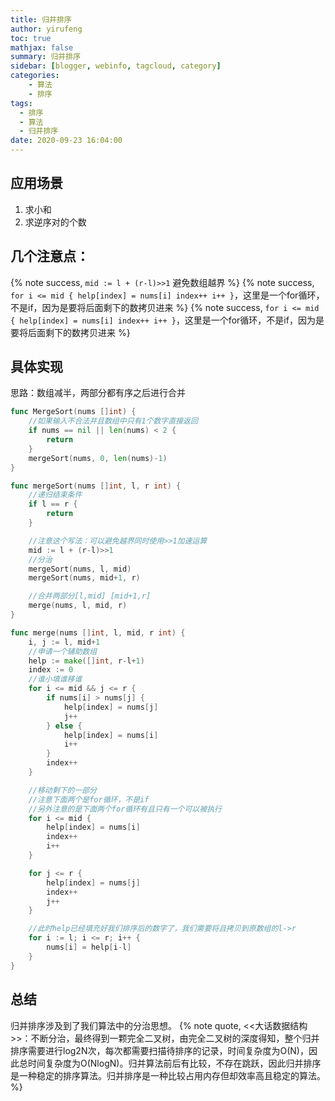 ```yaml
---
title: 归并排序
author: yirufeng
toc: true
mathjax: false
summary: 归并排序
sidebar: [blogger, webinfo, tagcloud, category]
categories: 
	- 算法
	- 排序
tags:
  - 排序
  - 算法
  - 归并排序
date: 2020-09-23 16:04:00
---
```


## 应用场景
1. 求小和
2. 求逆序对的个数

## 几个注意点：
{% note success, `mid := l + (r-l)>>1` 避免数组越界 %}
{% note success, ```for i <= mid {
		help[index] = nums[i]
		index++
		i++
	}```，这里是一个for循环，不是if，因为是要将后面剩下的数拷贝进来 %}
{% note success, ```for i <= mid {
		help[index] = nums[i]
		index++
		i++
	}```，这里是一个for循环，不是if，因为是要将后面剩下的数拷贝进来 %}
<!-- more -->

## 具体实现

思路：数组减半，两部分都有序之后进行合并

```go
func MergeSort(nums []int) {
    //如果输入不合法并且数组中只有1个数字直接返回
	if nums == nil || len(nums) < 2 {
		return
	}
	mergeSort(nums, 0, len(nums)-1)
}

func mergeSort(nums []int, l, r int) {
	//递归结束条件
	if l == r {
		return
	}

	//注意这个写法：可以避免越界同时使用>>1加速运算
	mid := l + (r-l)>>1
	//分治
	mergeSort(nums, l, mid)
	mergeSort(nums, mid+1, r)

	//合并两部分[l,mid] [mid+1,r]
	merge(nums, l, mid, r)
}

func merge(nums []int, l, mid, r int) {
	i, j := l, mid+1
	//申请一个辅助数组
	help := make([]int, r-l+1)
	index := 0
	//谁小填谁移谁
	for i <= mid && j <= r {
		if nums[i] > nums[j] {
			help[index] = nums[j]
			j++
		} else {
			help[index] = nums[i]
			i++
		}
		index++
	}

	//移动剩下的一部分
	//注意下面两个是for循环，不是if
	//另外注意的是下面两个for循环有且只有一个可以被执行
	for i <= mid {
		help[index] = nums[i]
		index++
		i++
	}

	for j <= r {
		help[index] = nums[j]
		index++
		j++
	}

	//此时help已经填充好我们排序后的数字了，我们需要将且拷贝到原数组的l->r
	for i := l; i <= r; i++ {
		nums[i] = help[i-l]
	}
}
```



## 总结
归并排序涉及到了我们算法中的分治思想。
{% note quote, <<大话数据结构>>：不断分治，最终得到一颗完全二叉树，由完全二叉树的深度得知，整个归并排序需要进行log2N次，每次都需要扫描待排序的记录，时间复杂度为O(N)，因此总时间复杂度为O(NlogN)。归并算法前后有比较，不存在跳跃，因此归并排序是一种稳定的排序算法。归并排序是一种比较占用内存但却效率高且稳定的算法。%}